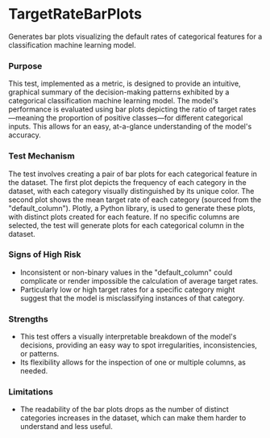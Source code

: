 # TargetRateBarPlots

Generates bar plots visualizing the default rates of categorical features for a classification machine learning
model.

### Purpose

This test, implemented as a metric, is designed to provide an intuitive, graphical summary of the decision-making
patterns exhibited by a categorical classification machine learning model. The model's performance is evaluated
using bar plots depicting the ratio of target rates—meaning the proportion of positive classes—for different
categorical inputs. This allows for an easy, at-a-glance understanding of the model's accuracy.

### Test Mechanism

The test involves creating a pair of bar plots for each categorical feature in the dataset. The first plot depicts
the frequency of each category in the dataset, with each category visually distinguished by its unique color. The
second plot shows the mean target rate of each category (sourced from the "default_column"). Plotly, a Python
library, is used to generate these plots, with distinct plots created for each feature. If no specific columns are
selected, the test will generate plots for each categorical column in the dataset.

### Signs of High Risk

- Inconsistent or non-binary values in the "default_column" could complicate or render impossible the calculation
of average target rates.
- Particularly low or high target rates for a specific category might suggest that the model is misclassifying
instances of that category.

### Strengths

- This test offers a visually interpretable breakdown of the model's decisions, providing an easy way to spot
irregularities, inconsistencies, or patterns.
- Its flexibility allows for the inspection of one or multiple columns, as needed.

### Limitations

- The readability of the bar plots drops as the number of distinct categories increases in the dataset, which can
make them harder to understand and less useful.